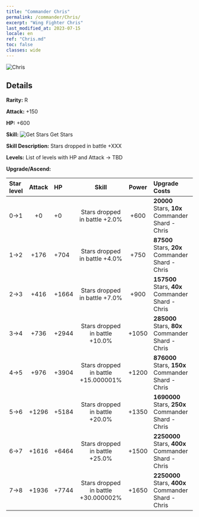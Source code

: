 ```yaml
---
title: "Commander Chris"
permalink: /commander/Chris/
excerpt: "Wing Fighter Chris"
last_modified_at: 2023-07-15
locale: en
ref: "Chris.md"
toc: false
classes: wide
---
```



 ![Chris](/images/commander/actor_debris_2.png)

## Details

 **Rarity:** R 

 **Attack:** +150

 **HP:** +600

 **Skill:** ![Get Stars](/images/commander/actor_skill_04.png) Get Stars

 **Skill Description:**  Stars dropped in battle +XXX

 **Levels:**  List of levels with HP and Attack -> TBD

 **Upgrade/Ascend:**  

  |  Star level | Attack | HP |  Skill | Power | Upgrade Costs |
  |:------|:----:|:------|:-------:|:---------:|:--------------|
  | 0->1  | +0  | +0  | Stars dropped in battle +2.0%  | +600  | **20000** Stars, **10x** Commander Shard - Chris |
  | 1->2  | +176  | +704  | Stars dropped in battle +4.0%  | +750  | **87500** Stars, **20x** Commander Shard - Chris |
  | 2->3  | +416  | +1664  | Stars dropped in battle +7.0%  | +900  | **157500** Stars, **40x** Commander Shard - Chris |
  | 3->4  | +736  | +2944  | Stars dropped in battle +10.0%  | +1050  | **285000** Stars, **80x** Commander Shard - Chris |
  | 4->5  | +976  | +3904  | Stars dropped in battle +15.000001%  | +1200  | **876000** Stars, **150x** Commander Shard - Chris |
  | 5->6  | +1296  | +5184  | Stars dropped in battle +20.0%  | +1350  | **1690000** Stars, **250x** Commander Shard - Chris |
  | 6->7  | +1616  | +6464  | Stars dropped in battle +25.0%  | +1500  | **2250000** Stars, **400x** Commander Shard - Chris |
  | 7->8  | +1936  | +7744  | Stars dropped in battle +30.000002%  | +1650  | **2250000** Stars, **400x** Commander Shard - Chris |

